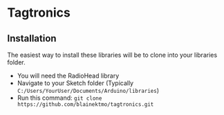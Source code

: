 # Tagtronics

## Installation

The easiest way to install these libraries will be to clone into your libraries folder.
- You will need the RadioHead library
- Navigate to your Sketch folder (Typically `C:/Users/YourUser/Documents/Arduino/libraries`)
- Run this command: `git clone https://github.com/blainektmo/tagtronics.git`
